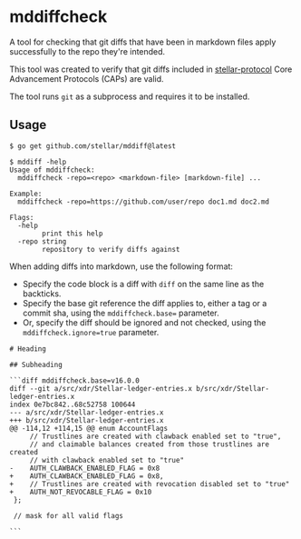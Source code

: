 # mddiffcheck
A tool for checking that git diffs that have been in markdown files apply successfully to the repo they're intended.

This tool was created to verify that git diffs included in [stellar-protocol] Core Advancement Protocols (CAPs) are valid.

The tool runs `git` as a subprocess and requires it to be installed.

[stellar-protocol]: https://github.com/stellar/stellar-protocol

## Usage

```
$ go get github.com/stellar/mddiff@latest
```

```
$ mddiff -help
Usage of mddiffcheck:
  mddiffcheck -repo=<repo> <markdown-file> [markdown-file] ...

Example:
  mddiffcheck -repo=https://github.com/user/repo doc1.md doc2.md

Flags:
  -help
        print this help
  -repo string
        repository to verify diffs against
```

When adding diffs into markdown, use the following format:

- Specify the code block is a diff with `diff` on the same line as the backticks.
- Specify the base git reference the diff applies to, either a tag or a commit sha, using the `mddiffcheck.base=` parameter.
- Or, specify the diff should be ignored and not checked, using the `mddiffcheck.ignore=true` parameter.

````
# Heading

## Subheading

```diff mddiffcheck.base=v16.0.0
diff --git a/src/xdr/Stellar-ledger-entries.x b/src/xdr/Stellar-ledger-entries.x
index 0e7bc842..68c52758 100644
--- a/src/xdr/Stellar-ledger-entries.x
+++ b/src/xdr/Stellar-ledger-entries.x
@@ -114,12 +114,15 @@ enum AccountFlags
     // Trustlines are created with clawback enabled set to "true",
     // and claimable balances created from those trustlines are created
     // with clawback enabled set to "true"
-    AUTH_CLAWBACK_ENABLED_FLAG = 0x8
+    AUTH_CLAWBACK_ENABLED_FLAG = 0x8,
+    // Trustlines are created with revocation disabled set to "true"
+    AUTH_NOT_REVOCABLE_FLAG = 0x10
 };
 
 // mask for all valid flags

```

````
